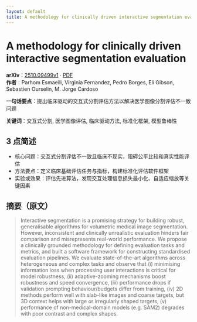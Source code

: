 ```yaml
---
layout: default
title: A methodology for clinically driven interactive segmentation evaluation
---
```


# A methodology for clinically driven interactive segmentation evaluation
**arXiv**：[2510.09499v1](https://arxiv.org/abs/2510.09499) · [PDF](https://arxiv.org/pdf/2510.09499.pdf)  
**作者**：Parhom Esmaeili, Virginia Fernandez, Pedro Borges, Eli Gibson, Sebastien Ourselin, M. Jorge Cardoso  

**一句话要点**：提出临床驱动的交互式分割评估方法以解决医学图像分割评估不一致问题

**关键词**：交互式分割, 医学图像评估, 临床驱动方法, 标准化框架, 模型鲁棒性

## 3 点简述
- 核心问题：交互式分割评估不一致且临床不现实，阻碍公平比较和真实性能评估
- 方法要点：定义临床基础评估任务与指标，构建标准化评估软件框架
- 实验或效果：评估先进算法，发现交互处理信息损失最小化、自适应缩放等关键因素

## 摘要（原文）

> Interactive segmentation is a promising strategy for building robust,
> generalisable algorithms for volumetric medical image segmentation. However,
> inconsistent and clinically unrealistic evaluation hinders fair comparison and
> misrepresents real-world performance. We propose a clinically grounded
> methodology for defining evaluation tasks and metrics, and built a software
> framework for constructing standardised evaluation pipelines. We evaluate
> state-of-the-art algorithms across heterogeneous and complex tasks and observe
> that (i) minimising information loss when processing user interactions is
> critical for model robustness, (ii) adaptive-zooming mechanisms boost
> robustness and speed convergence, (iii) performance drops if validation
> prompting behaviour/budgets differ from training, (iv) 2D methods perform well
> with slab-like images and coarse targets, but 3D context helps with large or
> irregularly shaped targets, (v) performance of non-medical-domain models (e.g.
> SAM2) degrades with poor contrast and complex shapes.

